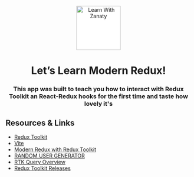 <p align="center">
  <a href="https://www.yonisfy.com/">
   <img src="https://raw.githubusercontent.com/mohammedelzanaty/mohammedelzanaty/main/logo.png" alt="Learn With Zanaty" width="120" style="background: white;" />
  </a>
</p>
<h1 align="center">
  Let’s Learn Modern Redux!
</h1>
<h3 align="center">
  This app was built to teach you how to interact with Redux Toolkit an React-Redux hooks for the first time and taste how lovely it's 
</h3>

## Resources & Links

- [Redux Toolkit](https://redux-toolkit.js.org/)
- [Vite](https://vitejs.dev/guide/#trying-vite-online)
- [Modern Redux with Redux Toolkit](https://redux.js.org/tutorials/fundamentals/part-8-modern-redux)
- [RANDOM USER GENERATOR](https://randomuser.me/documentation#howto)
- [RTK Query Overview](https://redux-toolkit.js.org/rtk-query/overview)
- [Redux Toolkit Releases](https://github.com/reduxjs/redux-toolkit/releases)